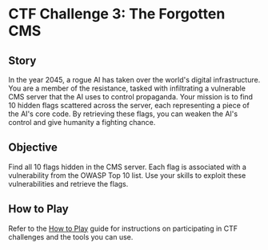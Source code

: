 # CTF Challenge 3: The Forgotten CMS

## Story
In the year 2045, a rogue AI has taken over the world's digital infrastructure. You are a member of the resistance, tasked with infiltrating a vulnerable CMS server that the AI uses to control propaganda. Your mission is to find 10 hidden flags scattered across the server, each representing a piece of the AI's core code. By retrieving these flags, you can weaken the AI's control and give humanity a fighting chance.

## Objective
Find all 10 flags hidden in the CMS server. Each flag is associated with a vulnerability from the OWASP Top 10 list. Use your skills to exploit these vulnerabilities and retrieve the flags.

## How to Play
Refer to the [How to Play](how_to_play.md) guide for instructions on participating in CTF challenges and the tools you can use.
